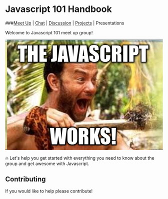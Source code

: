 # Javascript 101 Handbook

###[Meet Up](https://www.meetup.com/CodeHub-Bristol/) | [Chat](https://gitter.im/CodeHubOrg/discussions) | [Discussion](https://github.com/CodeHubOrg/discussions/issues/) | [Projects](https://github.com/CodeHubOrg/) | Presentations

Welcome to Javascript 101 meet up group!

![](JaY.png)

:fire: Let's help you get started with everything you need to know about the group and get awesome with Javascript.

## Contributing
If you would like to help please contribute!
